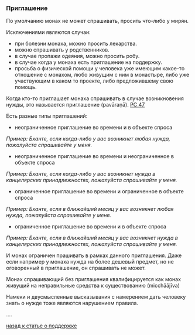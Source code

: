 ### **Приглашение**

По умолчанию монах не может спрашивать, просить что-либо у мирян.

Исключениями являются случаи:
- при болезни монаха, можно просить лекарства.
- можно спрашивать у родственников.
- в случае пропажи одеяния, можно просить робу.
- в случае когда у монаха есть приглашение на поддержку.
- просьба о физической помощи у человека уже имеющим какое-то отношение с монахом, любо живущим с ним в монастыре, либо уже участвующим в каком то проекте, либо предложившему свою помощь.

Когда кто-то приглашает монаха спрашивать в случае возникновения нужды, это называется приглашение (pavāraṇā). [PC 47](https://suttacentral.net/pli-tv-bu-vb-pc47/en/brahmali?layout=linebyline&reference=none&notes=asterisk&highlight=false&script=latin)

Есть разные типы приглашений:
- неограниченное приглашение во времени и в объекте спроса

*Пример: Бханте, если когда-либо у вас возникнет любая нужда, пожалуйста спрашивайте у меня.*

- неограниченное приглашение во времени и неограниченное в объекте спроса

*Пример: Бханте, если когда-либо у вас возникнет нужда в канцелярских принадлежностях, пожалуйста спрашивайте у меня.*

- ограниченное приглашение во времени и ограниченное в объекте спроса

*Пример: Бханте, если в ближайший месяц у вас возникнет любая нужда, пожалуйста спрашивайте у меня.*

- ограниченное приглашение во времени и в объекте спроса

*Пример: Бханте, если в ближайший месяц у вас возникнет нужда в канцелярских принадлежностях, пожалуйста спрашивайте у меня.*

И монах ограничен прашивать в рамках данного приглашения. Даже если например у монаха нужда на более дешевый предмет, но не оговоренный в приглашение, он спрашивать не может.

Монах спрашивающий без приглашения квалифицируется как монах живущий на неправильные средства к существованию (micchāājīva) 

Намеки и двусмысленные высказывания с намерением дать человеку знать о нужде тоже являются нарушением правила.

....

[назад к статье о поддержке](https://devamitta.github.io/pali/dana.html)